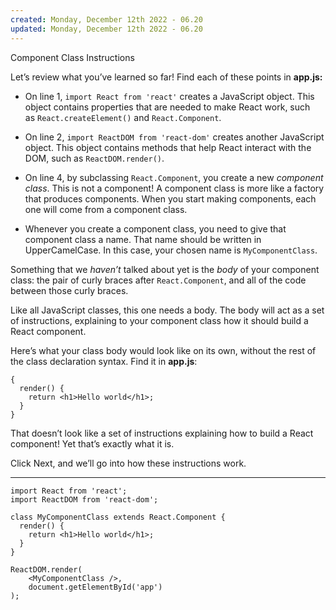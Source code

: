 ```yaml
---
created: Monday, December 12th 2022 - 06.20
updated: Monday, December 12th 2022 - 06.20
---
```

Component Class Instructions

Let’s review what you’ve learned so far! Find each of these points in **app.js:**

-   On line 1, `import React from 'react'` creates a JavaScript object. This object contains properties that are needed to make React work, such as `React.createElement()` and `React.Component`.
    
-   On line 2, `import ReactDOM from 'react-dom'` creates another JavaScript object. This object contains methods that help React interact with the DOM, such as `ReactDOM.render()`.
    
-   On line 4, by subclassing `React.Component`, you create a new _component class_. This is not a component! A component class is more like a factory that produces components. When you start making components, each one will come from a component class.
    
-   Whenever you create a component class, you need to give that component class a name. That name should be written in UpperCamelCase. In this case, your chosen name is `MyComponentClass`.
    

Something that we _haven’t_ talked about yet is the _body_ of your component class: the pair of curly braces after `React.Component`, and all of the code between those curly braces.

Like all JavaScript classes, this one needs a body. The body will act as a set of instructions, explaining to your component class how it should build a React component.

Here’s what your class body would look like on its own, without the rest of the class declaration syntax. Find it in **app.js**:

```JSX
{
  render() {
    return <h1>Hello world</h1>;
  }
}
```

That doesn’t look like a set of instructions explaining how to build a React component! Yet that’s exactly what it is.

Click Next, and we’ll go into how these instructions work.

---

```JSX
import React from 'react';
import ReactDOM from 'react-dom';

class MyComponentClass extends React.Component {
  render() {
    return <h1>Hello world</h1>;
  }
}

ReactDOM.render(
	<MyComponentClass />, 
	document.getElementById('app')
);
```